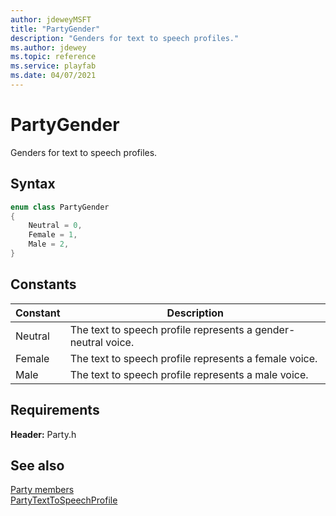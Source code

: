 ```yaml
---
author: jdeweyMSFT
title: "PartyGender"
description: "Genders for text to speech profiles."
ms.author: jdewey
ms.topic: reference
ms.service: playfab
ms.date: 04/07/2021
---
```


# PartyGender  

Genders for text to speech profiles.    

## Syntax  
  
```cpp
enum class PartyGender    
{  
    Neutral = 0,  
    Female = 1,  
    Male = 2,  
}  
```  
  
## Constants  
  
| Constant | Description |
| --- | --- |
| Neutral | The text to speech profile represents a gender-neutral voice. |  
| Female | The text to speech profile represents a female voice. |  
| Male | The text to speech profile represents a male voice. |  
  
  
## Requirements  
  
**Header:** Party.h
  
## See also  
[Party members](../party_members.md)  
[PartyTextToSpeechProfile](../classes/PartyTextToSpeechProfile/partytexttospeechprofile.md)
  
  

